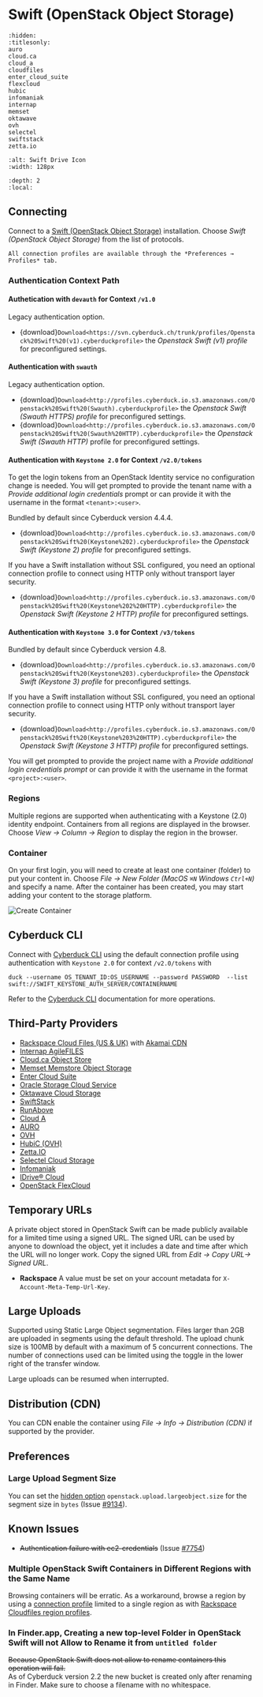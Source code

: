 Swift (OpenStack Object Storage)
====

```{toctree}
:hidden:
:titlesonly:
auro
cloud.ca
cloud_a
cloudfiles
enter_cloud_suite
flexcloud
hubic
infomaniak
internap
memset
oktawave
ovh
selectel
swiftstack
zetta.io
```

```{image} _images/swift.png
:alt: Swift Drive Icon
:width: 128px
```

```{contents} Content
:depth: 2
:local:
```

## Connecting

Connect to a [Swift (OpenStack Object Storage)](https://docs.openstack.org/swift/latest/) installation. Choose *Swift (OpenStack Object Storage)* from the list of protocols.

```{Note}
All connection profiles are available through the *Preferences → Profiles* tab.
```

### Authentication Context Path

#### Authetication with `devauth` for Context `/v1.0`

Legacy authentication option.

- {download}`Download<https://svn.cyberduck.ch/trunk/profiles/Openstack%20Swift%20(v1).cyberduckprofile>` the *Openstack Swift (v1) profile* for preconfigured settings.

#### Authentication with `swauth`

Legacy authentication option.

- {download}`Download<http://profiles.cyberduck.io.s3.amazonaws.com/Openstack%20Swift%20(Swauth).cyberduckprofile>` the *Openstack Swift (Swauth HTTPS) profile* for preconfigured settings.
- {download}`Download<http://profiles.cyberduck.io.s3.amazonaws.com/Openstack%20Swift%20(Swauth%20HTTP).cyberduckprofile>` the *Openstack Swift (Swauth HTTP)* profile for preconfigured settings.

#### Authentication with `Keystone 2.0` for Context `/v2.0/tokens`

To get the login tokens from an OpenStack Identity service no configuration change is needed. You will get prompted to provide the tenant name with a *Provide additional login credentials* prompt or can provide it with the username in the format `<tenant>:<user>`.

Bundled by default since Cyberduck version 4.4.4.

- {download}`Download<http://profiles.cyberduck.io.s3.amazonaws.com/Openstack%20Swift%20(Keystone%202).cyberduckprofile>` the *Openstack Swift (Keystone 2) profile* for preconfigured settings.

If you have a Swift installation without SSL configured, you need an optional connection profile to connect using HTTP only without transport layer security.

- {download}`Download<http://profiles.cyberduck.io.s3.amazonaws.com/Openstack%20Swift%20(Keystone%202%20HTTP).cyberduckprofile>` the *Openstack Swift (Keystone 2 HTTP) profile* for preconfigured settings.

#### Authentication with `Keystone 3.0` for Context `/v3/tokens`

Bundled by default since Cyberduck version 4.8.

- {download}`Download<http://profiles.cyberduck.io.s3.amazonaws.com/Openstack%20Swift%20(Keystone%203).cyberduckprofile>` the *Openstack Swift (Keystone 3) profile* for preconfigured settings.

If you have a Swift installation without SSL configured, you need an optional connection profile to connect using HTTP only without transport layer security.

- {download}`Download<http://profiles.cyberduck.io.s3.amazonaws.com/Openstack%20Swift%20(Keystone%203%20HTTP).cyberduckprofile>` the *Openstack Swift (Keystone 3 HTTP) profile* for preconfigured settings.

You will get prompted to provide the project name with a *Provide additional login credentials prompt* or can provide it with the username in the format `<project>:<user>`.

### Regions

Multiple regions are supported when authenticating with a Keystone (2.0) identity endpoint. Containers from all regions are displayed in the browser. Choose *View → Column → Region* to display the region in the browser.

### Container

On your first login, you will need to create at least one container (folder) to put your content in. Choose *File → New Folder (MacOS `⌘N` Windows `Ctrl+N`)* and specify a name. After the container has been created, you may start adding your content to the storage platform.

![Create Container](_images/Create_Container.png)

## Cyberduck CLI

Connect with [Cyberduck CLI](https://duck.sh/) using the default connection profile using authentication with `Keystone 2.0` for context `/v2.0/tokens` with

	duck --username OS_TENANT_ID:OS_USERNAME --password PASSWORD  --list swift://SWIFT_KEYSTONE_AUTH_SERVER/CONTAINERNAME

Refer to the [Cyberduck CLI](../../cli/index.md) documentation for more operations.

## Third-Party Providers

- [Rackspace Cloud Files (US & UK)](cloudfiles.md) with [Akamai CDN](../../cdn/akamai.md)
- [Internap AgileFILES](internap.md)
- [Cloud.ca Object Store](cloud.ca.md)
- [Memset Memstore Object Storage](memset.md)
- [Enter Cloud Suite](enter_cloud_suite.md)
- [Oracle Storage Cloud Service](../s3/oracle_cloud.md#oci-object-storage-classic)
- [Oktawave Cloud Storage](oktawave.md)
- [SwiftStack](swiftstack.md)
- [RunAbove](https://runabove.readthedocs.io/en/latest/en/-posts/2014-04-22-how-to-use-cyberduck-with-openstack-swift/)
- [Cloud A](cloud_a.md)
- [AURO](auro.md)
- [OVH](ovh.md)
- [HubiC (OVH)](hubic.md)
- [Zetta.IO](zetta.io.md)
- [Selectel Cloud Storage](selectel.md)
- [Infomaniak](infomaniak.md)
- [IDrive® Cloud](../s3/idrive_cloud.md#openstack-swift) 
- [OpenStack FlexCloud](flexcloud.md)

## Temporary URLs

A private object stored in OpenStack Swift can be made publicly available for a limited time using a signed URL. The signed URL can be used by anyone to download the object, yet it includes a date and time after which the URL will no longer work. Copy the signed URL from *Edit → Copy URL→ Signed URL*.

- **Rackspace** A value must be set on your account metadata for `X-Account-Meta-Temp-Url-Key`.

## Large Uploads

Supported using Static Large Object segmentation. Files larger than 2GB are uploaded in segments using the default threshold. The upload chunk size is 100MB by default with a maximum of 5 concurrent connections. The number of connections used can be limited using the toggle in the lower right of the transfer window.

Large uploads can be resumed when interrupted.

## Distribution (CDN)

You can CDN enable the container using *File → Info → Distribution (CDN)* if supported by the provider.

## Preferences

### Large Upload Segment Size

You can set the [hidden option](../../cyberduck/preferences.md#hidden-configuration-options) `openstack.upload.largeobject.size` for the segment size in `bytes` (Issue [#9134](https://github.com/iterate-ch/cyberduck/issues/9134)).

## Known Issues

- <del>Authentication failure with ec2-credentials</del> (Issue [#7754](https://github.com/iterate-ch/cyberduck/issues/7754))

### Multiple OpenStack Swift Containers in Different Regions with the Same Name

Browsing containers will be erratic. As a workaround, browse a region by using a [connection profile](../profiles/index.md) limited to a single region as with [Rackspace Cloudfiles region profiles](cloudfiles.md#profile-for-a-single-region).

### In Finder.app, Creating a new top-level Folder in OpenStack Swift will not Allow to Rename it from `untitled folder`

<del>Because OpenStack Swift does not allow to rename containers this operation will fail.</del></br>As of Cyberduck version 2.2 the new bucket is created only after renaming in Finder. Make sure to choose a filename with no whitespace.